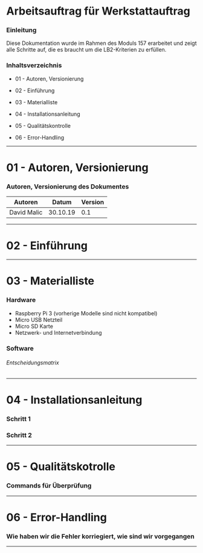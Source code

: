 Arbeitsauftrag für Werkstattauftrag 
======

### Einleitung
Diese Dokumentation wurde im Rahmen des Moduls 157 erarbeitet und zeigt alle Schritte auf, die es braucht um die LB2-Kriterien zu erfüllen.

### Inhaltsverzeichnis

* 01 - Autoren, Versionierung

* 02 - Einführung
 
* 03 - Materialliste
   
* 04 - Installationsanleitung

* 05 - Qualitätskontrolle

* 06 - Error-Handling
 
  
___

01 - Autoren, Versionierung
======

### Autoren, Versionierung des Dokumentes 

| Autoren      | Datum    | Version  |                                
| -------------|----------|----------|
| David Malic  | 30.10.19 |    0.1   |
___

02 - Einführung
======


___

03 - Materialliste
======

### Hardware
-   Raspberry Pi 3 (vorherige Modelle sind nicht kompatibel)
-   Micro USB Netzteil 
-   Micro SD Karte 
-   Netzwerk- und Internetverbindung

### Software

###### Entscheidungsmatrix

___

04 - Installationsanleitung
======

### Schritt 1

### Schritt 2

___

05 - Qualitätskotrolle
======

### Commands für Überprüfung
___

06 - Error-Handling
======

### Wie haben wir die Fehler korriegiert, wie sind wir vorgegangen

___
